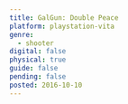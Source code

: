 ```yaml
---
title: GalGun: Double Peace
platform: playstation-vita
genre:
  - shooter
digital: false
physical: true
guide: false
pending: false
posted: 2016-10-10
---
```

